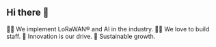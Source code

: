 ## Hi there 👋

🙋‍♀️ We implement LoRaWAN® and AI in the industry.
👩‍💻 We love to build staff.
🍿 Innovation is our drive.
🧙 Sustainable growth.
